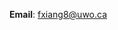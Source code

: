 __Email__: [fxiang8@uwo.ca](mailto:fxiang8@uwo.ca)
<!-- \__Office Hours__: Sign up here:
[Book a time with me](https://outlook.office.com/bookwithme/user/951a0a27d4b04de1960b5a3481e0d4cf%40gatech.edu?anonymous)

![San Gorgonio Pass Wind Farm](/images/IMG_0469.jpeg) -->
